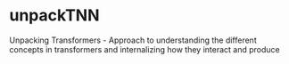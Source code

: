 # unpackTNN
Unpacking Transformers - Approach to understanding the different concepts in transformers and internalizing how they interact and produce 

